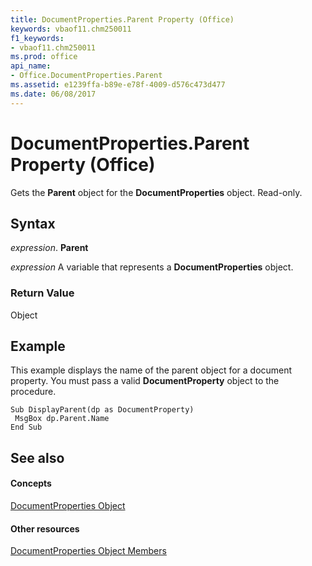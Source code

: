 ```yaml
---
title: DocumentProperties.Parent Property (Office)
keywords: vbaof11.chm250011
f1_keywords:
- vbaof11.chm250011
ms.prod: office
api_name:
- Office.DocumentProperties.Parent
ms.assetid: e1239ffa-b89e-e78f-4009-d576c473d477
ms.date: 06/08/2017
---
```



# DocumentProperties.Parent Property (Office)

Gets the **Parent** object for the **DocumentProperties** object. Read-only.


## Syntax

 _expression_. **Parent**

 _expression_ A variable that represents a **DocumentProperties** object.


### Return Value

Object


## Example

This example displays the name of the parent object for a document property. You must pass a valid **DocumentProperty** object to the procedure.


```
Sub DisplayParent(dp as DocumentProperty) 
 MsgBox dp.Parent.Name 
End Sub
```


## See also


#### Concepts


[DocumentProperties Object](documentproperties-object-office.md)
#### Other resources


[DocumentProperties Object Members](documentproperties-members-office.md)

